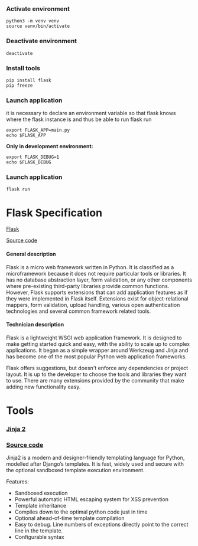### Activate environment
```
python3 -m venv venv  
source venv/bin/activate
```
### Deactivate environment
```
deactivate
```
### Install tools
```
pip install flask
pip freeze
```

### Launch application

it is necessary to declare an environment variable so that flask knows where the flask instance is and thus be able to run flask run

```
export FLASK_APP=main.py
echo $FLASK_APP
```
**Only in development environment:**
```
export FLASK_DEBUG=1
echo $FLASK_DEBUG
```

### Launch application
```
flask run
```

# Flask Specification

[Flask](https://flask.palletsprojects.com/en/2.0.x/)

[Source code](https://github.com/pallets/flask/)

#### General description

Flask is a micro web framework written in Python. It is classified as a microframework because it does not require particular tools or libraries. It has no database abstraction layer, form validation, or any other components where pre-existing third-party libraries provide common functions. However, Flask supports extensions that can add application features as if they were implemented in Flask itself. Extensions exist for object-relational mappers, form validation, upload handling, various open authentication technologies and several common framework related tools.

#### Technician description 

Flask is a lightweight WSGI web application framework. It is designed to make getting started quick and easy, with the ability to scale up to complex applications. It began as a simple wrapper around Werkzeug and Jinja and has become one of the most popular Python web application frameworks.

Flask offers suggestions, but doesn't enforce any dependencies or project layout. It is up to the developer to choose the tools and libraries they want to use. There are many extensions provided by the community that make adding new functionality easy.

# Tools

### [Jinja 2](https://jinja2docs.readthedocs.io/en/stable/)

### [Source code](https://github.com/pallets/jinja)

Jinja2 is a modern and designer-friendly templating language for Python, modelled after Django’s templates. It is fast, widely used and secure with the optional sandboxed template execution environment.

Features:

* Sandboxed execution
* Powerful automatic HTML escaping system for XSS prevention
* Template inheritance
* Compiles down to the optimal python code just in time
* Optional ahead-of-time template compilation
* Easy to debug. Line numbers of exceptions directly point to the correct line in the template.
* Configurable syntax






